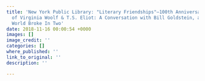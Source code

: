 ```yaml
---
title: 'New York Public Library: "Literary Friendships"—100th Anniversary of the Meeting
  of Virginia Woolf & T.S. Eliot: A Conversation with Bill Goldstein, author of The
  World Broke In Two'
date: 2018-11-16 00:00:54 +0000
images: []
image_credit: ''
categories: []
where_published: ''
link_to_original: ''
description: ''

---
```

